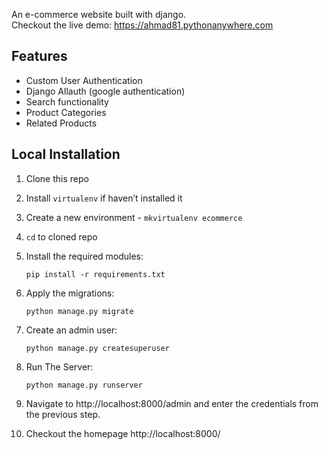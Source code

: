 An e-commerce website built with django.
<br>
Checkout the live demo: https://ahmad81.pythonanywhere.com

## Features

* Custom User Authentication
* Django Allauth (google authentication)
* Search functionality
* Product Categories
* Related Products

## Local Installation

1. Clone this repo
2. Install `virtualenv` if haven’t installed it
3. Create a new environment - `mkvirtualenv ecommerce`
4. `cd` to cloned repo
5. Install the required modules:

   `pip install -r requirements.txt`

6. Apply the migrations:

   `python manage.py migrate`

7. Create an admin user:

   `python manage.py createsuperuser`

8. Run The Server:

   `python manage.py runserver`

9. Navigate to http://localhost:8000/admin and enter the credentials from the previous step.
10. Checkout the homepage http://localhost:8000/

